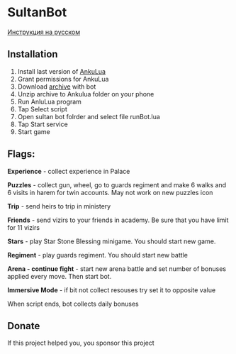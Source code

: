 # SultanBot

[Инструкция на русском](README_RUS.md)

## Installation
1. Install last version of [AnkuLua](https://ankulua.boards.net/thread/1395/ankulua-trial-apk-download)
2. Grant permissions for AnkuLua
3. Download [archive](https://github.com/DrBlast/SultanBot/archive/sultan.zip   ) with bot
4. Unzip archive to Ankulua folder on your phone
5. Run AnluLua program
6. Tap Select script
7. Open sultan bot folrder and select file runBot.lua
8. Tap Start service
9. Start game

## Flags:
**Experience** - collect experience in Palace

**Puzzles** - collect gun, wheel, go to guards regiment and make 6 walks and 6 visits in harem for twin accounts. May not work on new puzzles icon

**Trip** - send heirs to trip in ministery

**Friends** - send vizirs to your friends in academy. Be sure that you have limit for 11 vizirs

**Stars** - play Star Stone Blessing minigame. You should start new game.

**Regiment** - play guards regiment. You should start new battle

**Arena - continue fight**  - start new arena battle and set number of bonuses applied every move. Then start bot.

**Immersive Mode** - if bit not collect resouses try set it to opposite value


When script ends, bot collects daily bonuses


## Donate
If this project helped you, you sponsor this project
